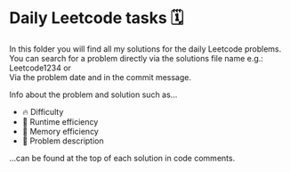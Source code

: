 <h1>Daily Leetcode tasks 🗓️</h1>
<p>In this folder you will find all my solutions for the daily Leetcode problems.<br>
You can search for a problem directly via the solutions file name e.g.: Leetcode1234 or<br>
Via the problem date and in the commit message.<br>

Info about the problem and solution such as...

- 🔥 Difficulty
- 🚀 Runtime efficiency
- 💾 Memory efficiency
- 📝 Problem description

...can be found at the top of each solution in code comments.</p>
